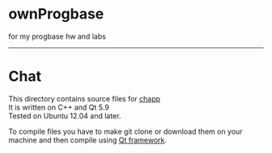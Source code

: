 # ownProgbase
for my progbase hw and labs
***
# Chat

This directory contains source files for [chapp](https://github.com/tia337/chApp)
<br>
It is written on C++ and Qt 5.9
<br>
Tested on Ubuntu 12.04 and later.

To compile files you have to make git clone or download them on your machine and then compile using [Qt framework](http://tiny.cc/jepply).


